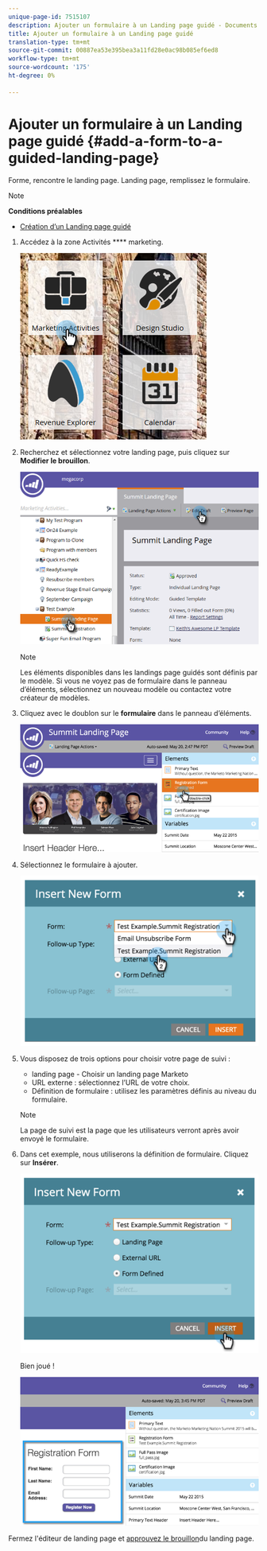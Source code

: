 ```yaml
---
unique-page-id: 7515107
description: Ajouter un formulaire à un Landing page guidé - Documents marketing - Documentation du produit
title: Ajouter un formulaire à un Landing page guidé
translation-type: tm+mt
source-git-commit: 00887ea53e395bea3a11fd28e0ac98b085ef6ed8
workflow-type: tm+mt
source-wordcount: '175'
ht-degree: 0%

---
```



# Ajouter un formulaire à un Landing page guidé {#add-a-form-to-a-guided-landing-page}

Forme, rencontre le landing page. Landing page, remplissez le formulaire.

>[!NOTE]
>
>**Conditions préalables**
>
>* [Création d’un Landing page guidé](create-a-guided-landing-page.md)

>



1. Accédez à la zone Activités **** marketing.

   ![](assets/one.png)

1. Recherchez et sélectionnez votre landing page, puis cliquez sur **Modifier le brouillon**.

   ![](assets/two.png)

   >[!NOTE]
   >
   >Les éléments disponibles dans les landings page guidés sont définis par le modèle. Si vous ne voyez pas de formulaire dans le panneau d’éléments, sélectionnez un nouveau modèle ou contactez votre créateur de modèles.

1. Cliquez avec le doublon sur le **formulaire** dans le panneau d’éléments.

   ![](assets/image2015-5-20-15-3a37-3a55.png)

1. Sélectionnez le formulaire à ajouter.

   ![](assets/image2015-5-20-15-3a44-3a35.png)

1. Vous disposez de trois options pour choisir votre page de suivi :

   * landing page - Choisir un landing page Marketo
   * URL externe : sélectionnez l’URL de votre choix.
   * Définition de formulaire : utilisez les paramètres définis au niveau du formulaire.

   >[!NOTE]
   >
   >La page de suivi est la page que les utilisateurs verront après avoir envoyé le formulaire.

1. Dans cet exemple, nous utiliserons la définition de formulaire. Cliquez sur **Insérer**.

   ![](assets/image2015-5-20-15-3a46-3a55.png)

   Bien joué !

   ![](assets/image2015-5-20-15-3a45-3a45.png)

Fermez l&#39;éditeur de landing page et [approuvez le brouillon](../../../../product-docs/demand-generation/landing-pages/understanding-landing-pages/approve-unapprove-or-delete-a-landing-page.md)du landing page.
